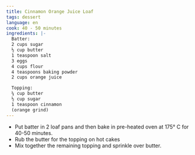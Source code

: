 ```yaml
---
title: Cinnamon Orange Juice Loaf
tags: dessert
language: en
cook: 40 - 50 minutes
ingredients: |-
  Batter:
  2 cups sugar
  ½ cup butter
  1 teaspoon salt
  3 eggs
  4 cups flour
  4 teaspoons baking powder
  2 cups orange juice

  Topping:
  ¼ cup butter
  ½ cup sugar
  1 teaspoon cinnamon
  (orange grind)
---
```


- Put batter in 2 loaf pans and then bake in pre-heated oven at 175° C for 40-50 minutes.
- Rub the butter for the topping on hot cakes
- Mix together the remaining topping and sprinkle over butter.
